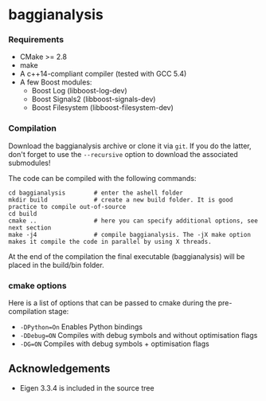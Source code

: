 # baggianalysis

### Requirements

* CMake >= 2.8
* make
* A c++14-compliant compiler (tested with GCC 5.4)
* A few Boost modules:
    * Boost Log (libboost-log-dev) 
    * Boost Signals2 (libboost-signals-dev)
    * Boost Filesystem (libboost-filesystem-dev)

### Compilation

Download the baggianalysis archive or clone it via `git`. If you do the latter, don't forget to use the `--recursive` option to download the associated submodules! 

The code can be compiled with the following commands:

	cd baggianalysis		# enter the ashell folder
	mkdir build 			# create a new build folder. It is good practice to compile out-of-source
	cd build
	cmake ..				# here you can specify additional options, see next section
	make -j4				# compile baggianalysis. The -jX make option makes it compile the code in parallel by using X threads.

At the end of the compilation the final executable (baggianalysis) will be placed in the build/bin folder.

### cmake options

Here is a list of options that can be passed to cmake during the pre-compilation stage:

* `-DPython=On`			Enables Python bindings
* `-DDebug=ON`				Compiles with debug symbols and without optimisation flags
* `-DG=ON`					Compiles with debug symbols + optimisation flags

## Acknowledgements

* Eigen 3.3.4 is included in the source tree
